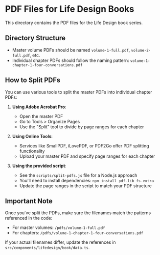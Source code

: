 
# PDF Files for Life Design Books

This directory contains the PDF files for the Life Design book series.

## Directory Structure

- Master volume PDFs should be named `volume-1-full.pdf`, `volume-2-full.pdf`, etc.
- Individual chapter PDFs should follow the naming pattern: `volume-1-chapter-1-four-conversations.pdf`

## How to Split PDFs

You can use various tools to split the master PDFs into individual chapter PDFs:

1. **Using Adobe Acrobat Pro**:
   - Open the master PDF
   - Go to Tools > Organize Pages
   - Use the "Split" tool to divide by page ranges for each chapter

2. **Using Online Tools**:
   - Services like SmallPDF, iLovePDF, or PDF2Go offer PDF splitting functionality
   - Upload your master PDF and specify page ranges for each chapter

3. **Using the provided script**:
   - See the `scripts/split-pdfs.js` file for a Node.js approach
   - You'll need to install dependencies: `npm install pdf-lib fs-extra`
   - Update the page ranges in the script to match your PDF structure

## Important Note

Once you've split the PDFs, make sure the filenames match the patterns referenced in the code:
- For master volumes: `/pdfs/volume-1-full.pdf`
- For chapters: `/pdfs/volume-1-chapter-1-four-conversations.pdf`

If your actual filenames differ, update the references in `src/components/lifedesign/book/data.ts`.
